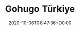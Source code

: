 ---
title : "Gohugo Türkiye"
description: "Hugo ile modern, güvenli, hızlı statik web siteleri hazırlamanız için iyi bir yardımcı..."
lead: "Hugo ile modern, güvenli, hızlı statik web siteleri hazırlamanız için <br> iyi bir yardımcı."
date: 2020-10-06T08:47:36+00:00
lastmod: 2020-10-06T08:47:36+00:00
draft: false
images: []
---
